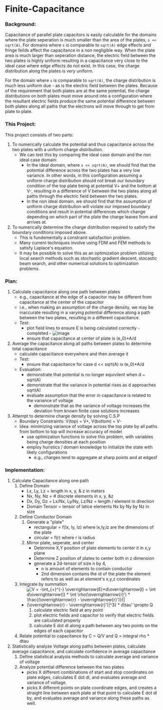 # Finite-Capacitance

### Background:
Capacitance of parallel plate capacitors is easily calculable for the domains where the plate seperation is much smaller than the area of the plates, `s << sqrt(A)`. For domains where `s` is comparable to `sqrt(A)` edge effects and fringe feilds affect the capacitance in a non negligible way. When the plate area is much larger than seperation distance, the electric field between the two plates is highly uniform resulting in a capacitance very close to the ideal case where edge effects do not exist. In this case, the charge distribution along the plates is very uniform.

For the domain where `s` is comparable to `sqrt(A)`, the charge distribution is much less uniform due - as is the electric field between the plates. Because of the requirement that both plates are at the same potential, the charge distributions on both plates must move around into a configuration where the resultant electric fields produce the same potential difference between both plates along all paths that the electrons will move through to get from plate to plate. 

### This Project:
This project consists of two parts: 
1) To numerically calculate the potential and thus capacitance across the two plates with a uniform charge distribution. 
    - We can test this by comparing the ideal case domain and the non ideal case domain:
        - In the ideal domain, where `s << sqrt(A)`, we should find that the potential difference across the two plates has a very low variance. In other words, in this configuration assuming a uniform charge distribution should not break our boundary condition of the top plate being at potential V+ and the bottom at V-, resulting in a difference of V between the two plates along all paths through the electric field between the two plates.
        - In the non ideal domain, we should find that the assumption of uniform charge distribution will violate our imposed boundary conditions and result in potential differences which change depending on which part of the plate the charge leaves from and arrives at.
2) To numerically determine the charge distribution required to satisfy the boundary conditions imposed above. 
    - This is fundementally a constraint satisfaction problem. 
    - Many current techniques involve using FDM and FEM methods to satisfy Laplace's equation.
    - It may be possible to solve this as an optimization problem utilizing local search methods such as stochastic gradient descent, stocastic beam search, and other numerical solutions to optimization problems.

### Plan:
1) Calculate capacitance along one path between plates
    - e.g., capacitance at the edge of a capacitor may be different from capacitance at the center of the capacitor
    - i.e., when making an assumption of the charge density, we may be inaccurate resulting in a varying potential difference along a path between the two plates, resulting in a different capacitance.
    - Test:
        - plot field lines to ensure E is being calculated correctly - completed - ![image](https://cloud.githubusercontent.com/assets/10381896/25362985/4e333576-2925-11e7-8cae-a1bec4309362.png)
        - ensure that capacitance at center of plate is (e_0)*A/d
2) Average the capacitance along all paths between plates to determine total capacitance 
    - calculate capacitance everywhere and then average it
    - Test: 
        - ensure that capacitance for case d << sqrt(A) is (e_0)*A/d
    - Evaluation: 
        - demonstrate that potential is no longer equivilent when d ~ sqrt(A)
        - demonstrate that the variance in potential rises as d approaches sqrt(A)
        - evaluate assumption that the error in capacitance is related to the variance of voltage 
            - demonstrate that as the variance of voltage increases the deviation from known finite case solutions increases
3) Attempt to determine charge density by solving C.S.P
    - Boundary Constraints: V(top) = V+, V(bottom) = V-
    - Idea: minimizing variance of voltage across the top plate by all paths from bottom to top will increase accuracy of model
        - use optimization functions to solve this problem, with variables being charge densities at each position
        - employ huristics / domain knowledge to initialize the state with likely configurations
            - e.g., charges tend to aggregate at sharp points and at edgesf
    
### Implementation:
1) Calculate Capacitance along one path
    1) Define Domain
        - Lx, Ly, Lz = length in x, y, & z in meters
        - Nx, Ny, Nz = # discrete elements in x, y, &z
        - Dx, Dy, Dz = Lx/Nx, Ly/Ny, Lz/Nz = length / element in direction 
        - Domain Tensor = tensor of latice elements Nx by Ny by Nz in size
    2) Define Conductor Domain
        1) Generate a "plate"
            - rectangular = f(lx, ly, lz) where lx,ly,lz are the dimensions of the plate 
            - circular = f(r) where r is radius
        2) Mirror plate, seperate, and center
            - Determine X,Y position of plate elements to center it in x,y plane
            - Determine Z position of plates to center both in z dimension
            - generate a 2d-tensor of size n by 4, 
                - n is amount of elements to contain conductor
                - 2nd dimension contains the id of the plate the element refers to as well as at element's x,y,z coordinates
    3) Integrate by summation
        - ![V = -\int_{+}^{-} \overrightarrow{E}*d\overrightarrow{l} = \int d\overrightarrow{l} * \int \rho(\overrightarrow{r}') * \frac{(\overrightarrow{r} - \overrightarrow{r}')}{|(\overrightarrow{r} - \overrightarrow{r}')|^3} * d\tau'  \propto Q](https://cloud.githubusercontent.com/assets/10381896/25315834/c2687750-2829-11e7-9740-15bf097ded52.gif)
            1) calculate electric field at any point
            2) plot electric fields and capacitor to verify that electric fields are calculated properly
            3) calculate E dot dl along a path between any two points on the edges of each capacitor
    4) Relate potential to capacitance by C = Q/V and Q = integral rho * dtau
2) Statistically analyze Voltage along paths between plates, calculate average capacitance, and calculate confidence in average capacitance
    1) Define statistical analysis methods to calculate average and variance of voltage
    2) Analyze potential difference between the two plates
        - picks X different combinations of start and stop coordinates on plate edges, calculates E dot dl, and evaluates average and variance of voltage.
        - picks X different points on plate coordinate edges, and creates a straight line between each plate at that point to calculate E dot dl by, and evaluates average and variance along these paths as well.
    